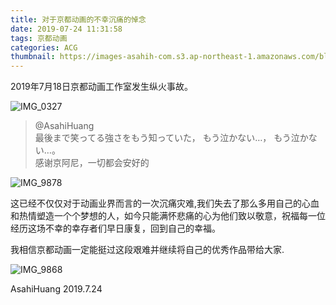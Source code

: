 ```yaml
---
title: 对于京都动画的不幸沉痛的悼念
date: 2019-07-24 11:31:58
tags: 京都动画
categories: ACG
thumbnail: https://images-asahih-com.s3.ap-northeast-1.amazonaws.com/blog/2020/04/06/191EB26B-E635-47D0-B451-AEA80BFB02D6_1_105_c.jpeg
---
```


2019年7月18日京都动画工作室发生纵火事故。
<!--more-->

![IMG_0327](https://images-asahih-com.s3.ap-northeast-1.amazonaws.com/blog/2020/04/04/IMG_0327.jpg)

> @AsahiHuang   
> 最後まで笑ってる強さをもう知っていた，
>  もう泣かない…， 
> もう泣かない…。  
> 感谢京阿尼，一切都会安好的



![IMG_9878](https://images-asahih-com.s3.ap-northeast-1.amazonaws.com/blog/2020/04/04/IMG_9878.jpg)

这已经不仅仅对于动画业界而言的一次沉痛灾难,我们失去了那么多用自己的心血和热情塑造一个个梦想的人，如今只能满怀悲痛的心为他们致以敬意，祝福每一位经历这场不幸的幸存者们早日康复，回到自己的幸福。

我相信京都动画一定能挺过这段艰难并继续将自己的优秀作品带给大家.	

![IMG_9868](https://images-asahih-com.s3.ap-northeast-1.amazonaws.com/blog/2020/04/04/IMG_9868.jpg)





AsahiHuang
2019.7.24